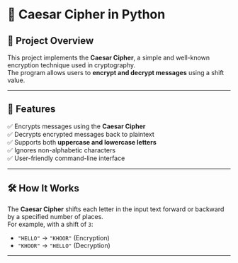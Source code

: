 # 🔐 Caesar Cipher in Python

## 📌 Project Overview
This project implements the **Caesar Cipher**, a simple and well-known encryption technique used in cryptography.  
The program allows users to **encrypt and decrypt messages** using a shift value.

---
 
## 🚀 Features
✅ Encrypts messages using the **Caesar Cipher**  
✅ Decrypts encrypted messages back to plaintext  
✅ Supports both **uppercase and lowercase letters**  
✅ Ignores non-alphabetic characters  
✅ User-friendly command-line interface  

---

## 🛠️ How It Works
The **Caesar Cipher** shifts each letter in the input text forward or backward by a specified number of places.  
For example, with a shift of `3`:
- `"HELLO"` → `"KHOOR"` (Encryption)
- `"KHOOR"` → `"HELLO"` (Decryption)

---

